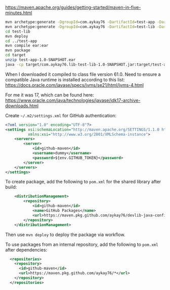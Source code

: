 https://maven.apache.org/guides/getting-started/maven-in-five-minutes.html

```sh
mvn archetype:generate -DgroupId=com.aykay76 -DartifactId=test-app -DarchetypeArtifactId=maven-archetype-quickstart -DarchetypeVersion=1.5 -DinteractiveMode=false
mvn archetype:generate -DgroupId=com.aykay76 -DartifactId=test-lib -DarchetypeArtifactId=maven-archetype-quickstart -DarchetypeVersion=1.5 -DinteractiveMode=false
cd test-lib
mvn deploy
cd ../test-app
mvn compile ear:ear
mvn package
cd target
unzip test-app-1.0-SNAPSHOT.ear
java -cp target/com.aykay76.lib-test-lib-1.0-SNAPSHOT.jar:target/test-app-1.0-SNAPSHOT.jar com.aykay76.app.App

```

When I downloaded it compiled to class file version 61.0. Need to ensure a compatible Java runtime is installed according to this list: https://docs.oracle.com/javase/specs/jvms/se21/html/jvms-4.html

For me it was 17, which can be found here: https://www.oracle.com/java/technologies/javase/jdk17-archive-downloads.html



Create `~/.m2/settings.xml` for GitHub authentication:

```xml
<?xml version="1.0" encoding="UTF-8"?>
<settings xsi:schemaLocation="http://maven.apache.org/SETTINGS/1.1.0 http://maven.apache.org/xsd/settings-1.1.0.xsd" xmlns="http://maven.apache.org/SETTINGS/1.1.0"
          xmlns:xsi="http://www.w3.org/2001/XMLSchema-instance">
    <servers>
        <server>
            <id>github-maven</id>
            <username>dummy</username>
            <password>${env.GITHUB_TOKEN}</password>
        </server>
    </servers>
</settings>

```



To create package, add the following to `pom.xml` for the shared library after build:

```xml
    <distributionManagement>
        <repository>
            <id>github-maven</id>
            <name>GitHub Packages</name>
            <url>https://maven.pkg.github.com/aykay76/devlib-java-config</url>
        </repository>
    </distributionManagement>
```

Then use `mvn deploy` to deploy the package via workflow.



To use packages from an internal repository, add the following to `pom.xml` after dependencies:

```xml
  <repositories>
    <repository>
      <id>github-maven</id>
      <url>https://maven.pkg.github.com/aykay76/*</url>  
    </repository>
  </repositories>
```

